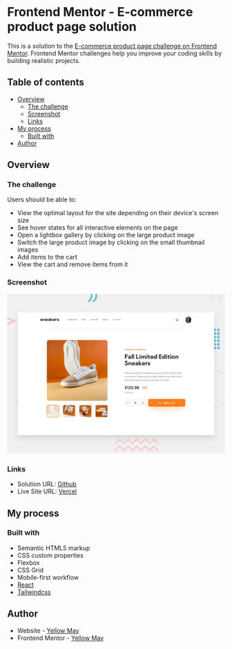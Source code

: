 # Frontend Mentor - E-commerce product page solution

This is a solution to the [E-commerce product page challenge on Frontend Mentor](https://www.frontendmentor.io/challenges/ecommerce-product-page-UPsZ9MJp6). Frontend Mentor challenges help you improve your coding skills by building realistic projects.

## Table of contents

- [Overview](#overview)
  - [The challenge](#the-challenge)
  - [Screenshot](#screenshot)
  - [Links](#links)
- [My process](#my-process)
  - [Built with](#built-with)
- [Author](#author)

## Overview

### The challenge

Users should be able to:

- View the optimal layout for the site depending on their device's screen size
- See hover states for all interactive elements on the page
- Open a lightbox gallery by clicking on the large product image
- Switch the large product image by clicking on the small thumbnail images
- Add items to the cart
- View the cart and remove items from it

### Screenshot

![Desktop Preview](./design/desktop-preview.jpg)

### Links

- Solution URL: [Github](https://github.com/Yellow-May/Frontend-Mentor-E-commerce-product-page)
- Live Site URL: [Vercel](https://frontend-mentor-e-commerce-product-page.vercel.app/)

## My process

### Built with

- Semantic HTML5 markup
- CSS custom properties
- Flexbox
- CSS Grid
- Mobile-first workflow
- [React](https://reactjs.org/)
- [Tailwindcss](https://tailwindcss.com/)

## Author

- Website - [Yellow May](https://yellow-may.vercel.app/)
- Frontend Mentor - [Yellow May](https://www.frontendmentor.io/profile/Yellow-May)
